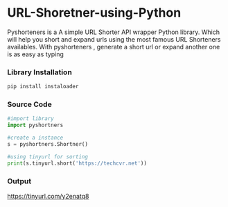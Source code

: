 # URL-Shoretner-using-Python

Pyshorteners is a A simple URL Shorter API wrapper Python library. Which will help you short and expand urls using the most famous URL Shorteners availables.
With pyshorteners , generate a short url or expand another one is as easy as typing

### Library Installation

```python
pip install instaloader
```

### Source Code
```python
#import library
import pyshortners

#create a instance
s = pyshortners.Shortner()

#using tinyurl for sorting
print(s.tinyurl.short('https://techcvr.net'))
```

### Output

https://tinyurl.com/y2enatq8
